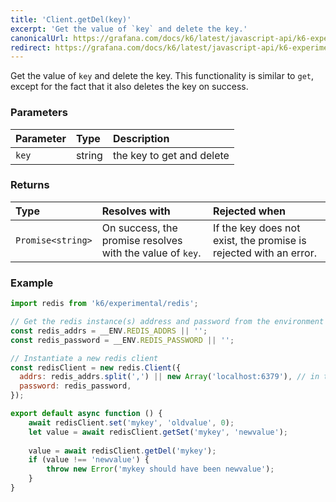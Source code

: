 ```yaml
---
title: 'Client.getDel(key)'
excerpt: 'Get the value of `key` and delete the key.'
canonicalUrl: https://grafana.com/docs/k6/latest/javascript-api/k6-experimental/redis/client/client-getdel/
redirect: https://grafana.com/docs/k6/latest/javascript-api/k6-experimental/redis/client/client-getdel/
---
```


Get the value of `key` and delete the key. This functionality is similar to `get`, except for the fact that it also deletes the key on success.

### Parameters

| Parameter | Type   | Description               |
| :-------- | :----- | :------------------------ |
| `key`     | string | the key to get and delete |


### Returns

| Type              | Resolves with                                             | Rejected when                                                     |
| :---------------- | :-------------------------------------------------------- | :---------------------------------------------------------------- |
| `Promise<string>` | On success, the promise resolves with the value of `key`. | If the key does not exist, the promise is rejected with an error. |

### Example

<CodeGroup labels={[]}>

```javascript
import redis from 'k6/experimental/redis';

// Get the redis instance(s) address and password from the environment
const redis_addrs = __ENV.REDIS_ADDRS || '';
const redis_password = __ENV.REDIS_PASSWORD || '';

// Instantiate a new redis client
const redisClient = new redis.Client({
  addrs: redis_addrs.split(',') || new Array('localhost:6379'), // in the form of 'host:port', separated by commas
  password: redis_password,
});

export default async function () {
    await redisClient.set('mykey', 'oldvalue', 0);
    let value = await redisClient.getSet('mykey', 'newvalue');
    
    value = await redisClient.getDel('mykey');
    if (value !== 'newvalue') {
        throw new Error('mykey should have been newvalue');
    }
}
```

</CodeGroup>